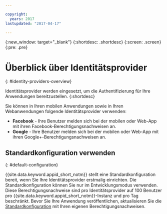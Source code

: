 ```yaml
---

copyright:
  years: 2017
lastupdated: "2017-04-17"

---
```


{:new_window: target="_blank"}
{:shortdesc: .shortdesc}
{:screen: .screen}
{:pre: .pre}

# Überblick über Identitätsprovider
{: #identity-providers-overview}

Identitätsprovider werden eingesetzt, um die Authentifizierung für Ihre Anwendungen bereitzustellen.
{:shortdesc}

Sie können in Ihren mobilen Anwendungen sowie in Ihren Webanwendungen folgende Identitätsprovider verwenden:

* **Facebook** - Ihre Benutzer melden sich bei der mobilen oder Web-App mit ihren Facebook-Berechtigungsnachweisen an.
* **Google** - Ihre Benutzer melden sich bei der mobilen oder Web-App mit ihren Google+-Berechtigungsnachweisen an.
<!--* **Custom** - Bring your own identity provider. The identity providers should be compliant with OIDC. -->

## Standardkonfiguration verwenden
{: #default-configuration}

{{site.data.keyword.appid_short_notm}} stellt eine Standardkonfiguration bereit, wenn Sie Ihre Identitätsprovider erstmalig einrichten. Die Standardkonfiguration können Sie nur im Entwicklungsmodus verwenden. Diese Berechtigungsnachweise sind pro Identitätsprovider auf 100 Benutzer pro {{site.data.keyword.appid_short_notm}}-Instanz und pro Tag beschränkt. Bevor Sie Ihre Anwendung veröffentlichen, aktualisieren Sie die [Standardkonfiguration](/docs/services/appid/identity-providers.html) mit Ihren eigenen Berechtigungsnachweisen. 
